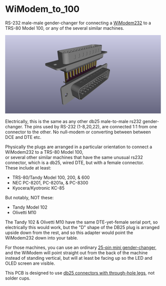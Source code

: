 # WiModem_to_100

RS-232 male-male gender-changer for connecting a [WiModem232](https://www.cbmstuff.com/proddetail.php?prod=WiModem232OLED) to a TRS-80 Model 100, or any of the several similar machines.

![](WiModem_to_100.png)

Electrically, this is the same as any other db25 male-to-male rs232 gender-changer. 
The pins used by RS-232 (1-8,20,22), are connected 1:1 from one connector to the other. No null-modem or converting between between DCE and DTE etc.

Physically the plugs are arranged in a particular orientation to connect a WiModem232 to a TRS-80 Model 100,  
or several other similar machines that have the same unusual rs232 connector, which is a db25, wired DTE, but with a female connector.  
These include at least:  
- TRS-80/Tandy Model 100, 200, & 600  
- NEC PC-8201, PC-8201a, & PC-8300  
- Kyocera/Kyotronic KC-85

But notably, NOT these:
- Tandy Model 102  
- Olivetti M10  

The Tandy 102 & Olivetti M10 have the same DTE-yet-female serial port, so electrically this would work, but the "D" shape of the DB25 plug is arranged upside down from the rest, and so this adapter would point the WiModem232 down into your table.

For those machines, you can use an ordinary [25-pin mini gender-changer](https://duckduckgo.com/?q=db25+mini+gender+changer+male), and the WiModem will point straight out from the back of the machine instead of standing vertical, but will at least be facing up so the LED and OLED screen are visible.

This PCB is designed to use [db25 connectors with through-hole legs](https://www.digikey.com/short/z9nm2v), not solder cups.  
